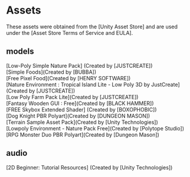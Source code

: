 # Assets
These assets were obtained from the [Unity Asset Store] and are used under the [Asset Store Terms of Service and EULA].<br>
## models
 [Low-Poly Simple Nature Pack] (Created by [JUSTCREATE])<br>
 [Simple Foods](Created by [BUBBA])<br>
 [Free Pixel Food](Created by [HENRY SOFTWARE])<br>
 [Nature Environment : Tropical Island Lite - Low Poly 3D by JustCreate] (Created by [JUSTCREATE])<br>
 [Low Poly Farm Pack Lite](Created by [JUSTCREATE])<br>
 [Fantasy Wooden GUI : Free](Created by [BLACK HAMMER])<br>
 [FREE Skybox Extended Shader] (Created by [BOXOPHOBIC])<br>
 [Dog Knight PBR Polyart](Created by [DUNGEON MASON])<br>
 [Terrain Sample Asset Pack](Created by [Unity Technologies])<br>
 [Lowpoly Environment - Nature Pack Free](Created by [Polytope Studio])<br>
 [RPG Monster Duo PBR Polyart](Created by [Dungeon Mason])<br>

## audio 
 [2D Beginner: Tutorial Resources] (Created by [Unity Technologies])<br>

